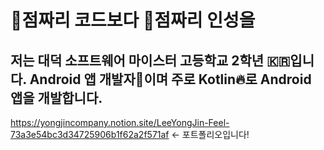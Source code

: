 # 💯점짜리 코드보다 💯점짜리 인성을

## 저는 대덕 소프트웨어 마이스터 고등학교 2학년 🇰🇷입니다. Android 앱 개발자📱이며 주로 Kotlin🔥로 Android 앱을 개발합니다.

https://yongjincompany.notion.site/LeeYongJin-Feel-73a3e54bc3d34725906b1f62a2f571af <- 포트폴리오입니다!

